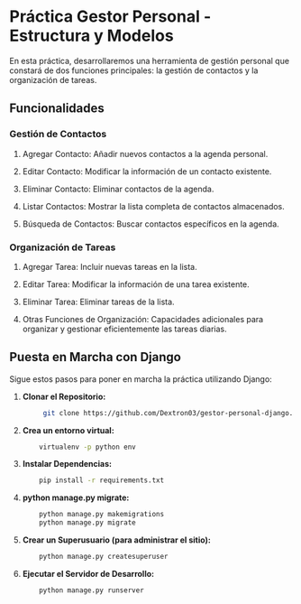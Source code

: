 # Práctica Gestor Personal - Estructura y Modelos

En esta práctica, desarrollaremos una herramienta de gestión personal que constará de dos funciones principales: la gestión de contactos y la organización de tareas.

## Funcionalidades

### Gestión de Contactos
1. Agregar Contacto: Añadir nuevos contactos a la agenda personal.

2. Editar Contacto: Modificar la información de un contacto existente.

3. Eliminar Contacto: Eliminar contactos de la agenda.

4. Listar Contactos: Mostrar la lista completa de contactos almacenados.

5. Búsqueda de Contactos: Buscar contactos específicos en la agenda.

### Organización de Tareas
1. Agregar Tarea: Incluir nuevas tareas en la lista.

2. Editar Tarea: Modificar la información de una tarea existente.

3. Eliminar Tarea: Eliminar tareas de la lista.

4. Otras Funciones de Organización: Capacidades adicionales para organizar y gestionar eficientemente las tareas diarias.

## Puesta en Marcha con Django

Sigue estos pasos para poner en marcha la práctica utilizando Django:

1. **Clonar el Repositorio:**
   ```bash
        git clone https://github.com/Dextron03/gestor-personal-django.git
   ```

2. **Crea un entorno virtual:**
    ```bash
        virtualenv -p python env
    ```

3. **Instalar Dependencias:**
    ```bash
        pip install -r requirements.txt
    ```
4. **python manage.py migrate:**
    ```bash
        python manage.py makemigrations
        python manage.py migrate
    ```
5. **Crear un Superusuario (para administrar el sitio):**
    ```bash
        python manage.py createsuperuser
    ```
6. **Ejecutar el Servidor de Desarrollo:**
    ```bash
        python manage.py runserver
    ```
